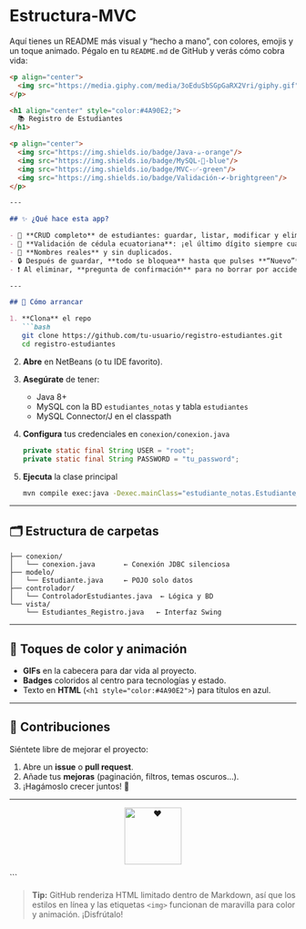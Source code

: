 # Estructura-MVC
Aquí tienes un README más visual y “hecho a mano”, con colores, emojis y un toque animado. Pégalo en tu `README.md` de GitHub y verás cómo cobra vida:

````markdown
<p align="center">
  <img src="https://media.giphy.com/media/3oEduSbSGpGaRX2Vri/giphy.gif" alt="🎉" width="200"/>
</p>

<h1 align="center" style="color:#4A90E2;">
  📚 Registro de Estudiantes
</h1>

<p align="center">
  <img src="https://img.shields.io/badge/Java-☕-orange"/>
  <img src="https://img.shields.io/badge/MySQL-🐬-blue"/>
  <img src="https://img.shields.io/badge/MVC-✅-green"/>
  <img src="https://img.shields.io/badge/Validación-✔️-brightgreen"/>
</p>

---

## ✨ ¿Qué hace esta app?

- 💾 **CRUD completo** de estudiantes: guardar, listar, modificar y eliminar.  
- 🛂 **Validación de cédula ecuatoriana**: ¡el último dígito siempre cuadra!  
- 📝 **Nombres reales** y sin duplicados.  
- 🔒 Después de guardar, **todo se bloquea** hasta que pulses **“Nuevo”**.  
- ❗ Al eliminar, **pregunta de confirmación** para no borrar por accidente.

---

## 🚀 Cómo arrancar

1. **Clona** el repo  
   ```bash
   git clone https://github.com/tu-usuario/registro-estudiantes.git
   cd registro-estudiantes
````

2. **Abre** en NetBeans (o tu IDE favorito).
3. **Asegúrate** de tener:

   * Java 8+
   * MySQL con la BD `estudiantes_notas` y tabla `estudiantes`
   * MySQL Connector/J en el classpath
4. **Configura** tus credenciales en `conexion/conexion.java`

   ```java
   private static final String USER = "root";
   private static final String PASSWORD = "tu_password";
   ```
5. **Ejecuta** la clase principal

   ```bash
   mvn compile exec:java -Dexec.mainClass="estudiante_notas.Estudiante_Notas"
   ```

---

## 🗂 Estructura de carpetas

```text
├── conexion/
│   └── conexion.java       ← Conexión JDBC silenciosa
├── modelo/
│   └── Estudiante.java     ← POJO solo datos
├── controlador/
│   └── ControladorEstudiantes.java  ← Lógica y BD 
└── vista/
    └── Estudiantes_Registro.java   ← Interfaz Swing
```

---

## 🎨 Toques de color y animación

* **GIFs** en la cabecera para dar vida al proyecto.
* **Badges** coloridos al centro para tecnologías y estado.
* Texto en **HTML** (`<h1 style="color:#4A90E2">`) para títulos en azul.

---

## 🤝 Contribuciones

Siéntete libre de mejorar el proyecto:

1. Abre un **issue** o **pull request**.
2. Añade tus **mejoras** (paginación, filtros, temas oscuros…).
3. ¡Hagámoslo crecer juntos! 🚀

---

<p align="center">
  <img src="https://media.giphy.com/media/l0MYt5jPR6QX5pnqM/giphy.gif" alt="❤️" width="100"/>
</p>
```

> **Tip:** GitHub renderiza HTML limitado dentro de Markdown, así que los estilos en línea y las etiquetas `<img>` funcionan de maravilla para color y animación. ¡Disfrútalo!
